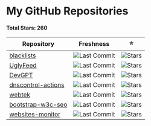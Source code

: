 
# My GitHub Repositories

**Total Stars: 260**

| Repository | Freshness | ⭐️ |
|------------|----------------|----------|
| [blacklists](https://github.com/fabriziosalmi/blacklists) | ![Last Commit](https://img.shields.io/github/last-commit/fabriziosalmi/blacklists?style=flat-square) | ![Stars](https://img.shields.io/github/stars/fabriziosalmi/blacklists?style=flat-square) |
| [UglyFeed](https://github.com/fabriziosalmi/UglyFeed) | ![Last Commit](https://img.shields.io/github/last-commit/fabriziosalmi/UglyFeed?style=flat-square) | ![Stars](https://img.shields.io/github/stars/fabriziosalmi/UglyFeed?style=flat-square) |
| [DevGPT](https://github.com/fabriziosalmi/DevGPT) | ![Last Commit](https://img.shields.io/github/last-commit/fabriziosalmi/DevGPT?style=flat-square) | ![Stars](https://img.shields.io/github/stars/fabriziosalmi/DevGPT?style=flat-square) |
| [dnscontrol-actions](https://github.com/fabriziosalmi/dnscontrol-actions) | ![Last Commit](https://img.shields.io/github/last-commit/fabriziosalmi/dnscontrol-actions?style=flat-square) | ![Stars](https://img.shields.io/github/stars/fabriziosalmi/dnscontrol-actions?style=flat-square) |
| [webtek](https://github.com/fabriziosalmi/webtek) | ![Last Commit](https://img.shields.io/github/last-commit/fabriziosalmi/webtek?style=flat-square) | ![Stars](https://img.shields.io/github/stars/fabriziosalmi/webtek?style=flat-square) |
| [bootstrap-w3c-seo](https://github.com/fabriziosalmi/bootstrap-w3c-seo) | ![Last Commit](https://img.shields.io/github/last-commit/fabriziosalmi/bootstrap-w3c-seo?style=flat-square) | ![Stars](https://img.shields.io/github/stars/fabriziosalmi/bootstrap-w3c-seo?style=flat-square) |
| [websites-monitor](https://github.com/fabriziosalmi/websites-monitor) | ![Last Commit](https://img.shields.io/github/last-commit/fabriziosalmi/websites-monitor?style=flat-square) | ![Stars](https://img.shields.io/github/stars/fabriziosalmi/websites-monitor?style=flat-square) |

